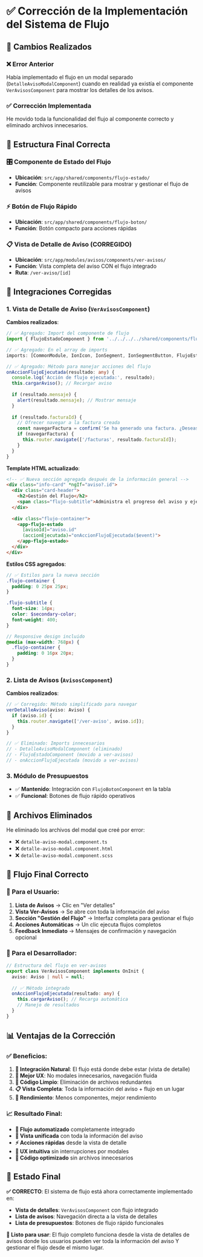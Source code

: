 # ✅ Corrección de la Implementación del Sistema de Flujo

## 🔄 **Cambios Realizados**

### **❌ Error Anterior**
Había implementado el flujo en un modal separado (`DetalleAvisoModalComponent`) cuando en realidad ya existía el componente `VerAvisosComponent` para mostrar los detalles de los avisos.

### **✅ Corrección Implementada**
He movido toda la funcionalidad del flujo al componente correcto y eliminado archivos innecesarios.

## 📁 **Estructura Final Correcta**

### **🎛️ Componente de Estado del Flujo** 
- **Ubicación**: `src/app/shared/components/flujo-estado/`
- **Función**: Componente reutilizable para mostrar y gestionar el flujo de avisos

### **⚡ Botón de Flujo Rápido**
- **Ubicación**: `src/app/shared/components/flujo-boton/`
- **Función**: Botón compacto para acciones rápidas

### **📋 Vista de Detalle de Aviso (CORREGIDO)**
- **Ubicación**: `src/app/modules/avisos/components/ver-avisos/`
- **Función**: Vista completa del aviso CON el flujo integrado
- **Ruta**: `/ver-aviso/[id]`

## 🔧 **Integraciones Corregidas**

### **1. Vista de Detalle de Aviso (`VerAvisosComponent`)**

**Cambios realizados**:
```typescript
// ✅ Agregado: Import del componente de flujo
import { FlujoEstadoComponent } from '../../../../shared/components/flujo-estado/flujo-estado.component';

// ✅ Agregado: En el array de imports
imports: [CommonModule, IonIcon, IonSegment, IonSegmentButton, FlujoEstadoComponent]

// ✅ Agregado: Método para manejar acciones del flujo
onAccionFlujoEjecutada(resultado: any) {
  console.log('Acción de flujo ejecutada:', resultado);
  this.cargarAviso(); // Recargar aviso
  
  if (resultado.mensaje) {
    alert(resultado.mensaje); // Mostrar mensaje
  }
  
  if (resultado.facturaId) {
    // Ofrecer navegar a la factura creada
    const navegarFactura = confirm('Se ha generado una factura. ¿Deseas ver la factura creada?');
    if (navegarFactura) {
      this.router.navigate(['/facturas', resultado.facturaId]);
    }
  }
}
```

**Template HTML actualizado**:
```html
<!-- ✅ Nueva sección agregada después de la información general -->
<div class="info-card" *ngIf="aviso?.id">
  <div class="card-header">
    <h2>Gestión del Flujo</h2>
    <span class="flujo-subtitle">Administra el progreso del aviso y ejecuta acciones automáticas</span>
  </div>
  
  <div class="flujo-container">
    <app-flujo-estado 
      [avisoId]="aviso.id" 
      (accionEjecutada)="onAccionFlujoEjecutada($event)">
    </app-flujo-estado>
  </div>
</div>
```

**Estilos CSS agregados**:
```scss
// ✅ Estilos para la nueva sección
.flujo-container {
  padding: 0 25px 25px;
}

.flujo-subtitle {
  font-size: 14px;
  color: $secondary-color;
  font-weight: 400;
}

// Responsive design incluido
@media (max-width: 768px) {
  .flujo-container {
    padding: 0 16px 20px;
  }
}
```

### **2. Lista de Avisos (`AvisosComponent`)**

**Cambios realizados**:
```typescript
// ✅ Corregido: Método simplificado para navegar
verDetalleAviso(aviso: Aviso) {
  if (aviso.id) {
    this.router.navigate(['/ver-aviso', aviso.id]);
  }
}

// ✅ Eliminado: Imports innecesarios
// - DetalleAvisoModalComponent (eliminado)
// - FlujoEstadoComponent (movido a ver-avisos)
// - onAccionFlujoEjecutada (movido a ver-avisos)
```

### **3. Módulo de Presupuestos**
- ✅ **Mantenido**: Integración con `FlujoBotonComponent` en la tabla
- ✅ **Funcional**: Botones de flujo rápido operativos

## 🧹 **Archivos Eliminados**

He eliminado los archivos del modal que creé por error:
- ❌ `detalle-aviso-modal.component.ts`
- ❌ `detalle-aviso-modal.component.html` 
- ❌ `detalle-aviso-modal.component.scss`

## 🎯 **Flujo Final Correcto**

### **👤 Para el Usuario**:
1. **Lista de Avisos** → Clic en "Ver detalles"
2. **Vista Ver-Avisos** → Se abre con toda la información del aviso
3. **Sección "Gestión del Flujo"** → Interfaz completa para gestionar el flujo
4. **Acciones Automáticas** → Un clic ejecuta flujos completos
5. **Feedback Inmediato** → Mensajes de confirmación y navegación opcional

### **🔧 Para el Desarrollador**:
```typescript
// Estructura del flujo en ver-avisos
export class VerAvisosComponent implements OnInit {
  aviso: Aviso | null = null;
  
  // ✅ Método integrado
  onAccionFlujoEjecutada(resultado: any) {
    this.cargarAviso(); // Recarga automática
    // Manejo de resultados
  }
}
```

## 📊 **Ventajas de la Corrección**

### **✅ Beneficios**:
1. **🎯 Integración Natural**: El flujo está donde debe estar (vista de detalle)
2. **📱 Mejor UX**: No modales innecesarios, navegación fluida
3. **🔧 Código Limpio**: Eliminación de archivos redundantes
4. **📋 Vista Completa**: Toda la información del aviso + flujo en un lugar
5. **🚀 Rendimiento**: Menos componentes, mejor rendimiento

### **📈 Resultado Final**:
- **🔄 Flujo automatizado** completamente integrado
- **📱 Vista unificada** con toda la información del aviso
- **⚡ Acciones rápidas** desde la vista de detalle
- **🎯 UX intuitiva** sin interrupciones por modales
- **🧹 Código optimizado** sin archivos innecesarios

## 🎉 **Estado Final**

**✅ CORRECTO**: El sistema de flujo está ahora correctamente implementado en:
- **Vista de detalles**: `VerAvisosComponent` con flujo integrado
- **Lista de avisos**: Navegación directa a la vista de detalles
- **Lista de presupuestos**: Botones de flujo rápido funcionales

**🚀 Listo para usar**: El flujo completo funciona desde la vista de detalles de avisos donde los usuarios pueden ver toda la información del aviso Y gestionar el flujo desde el mismo lugar. 